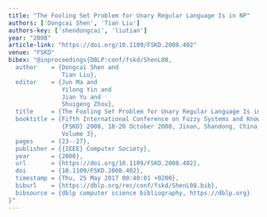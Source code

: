 ```yaml
---
title: "The Fooling Set Problem for Unary Regular Language Is in NP"
authors: ['Dongcai Shen', 'Tian Liu']
authors-key: ['shendongcai', 'liutian']
year: "2008"
article-link: "https://doi.org/10.1109/FSKD.2008.402"
venue: "FSKD"
bibex: "@inproceedings{DBLP:conf/fskd/ShenL08,
  author    = {Dongcai Shen and
               Tian Liu},
  editor    = {Jun Ma and
               Yilong Yin and
               Jian Yu and
               Shuigeng Zhou},
  title     = {The Fooling Set Problem for Unary Regular Language Is in {NP}},
  booktitle = {Fifth International Conference on Fuzzy Systems and Knowledge Discovery,
               {FSKD} 2008, 18-20 October 2008, Jinan, Shandong, China, Proceedings,
               Volume 3},
  pages     = {23--27},
  publisher = {{IEEE} Computer Society},
  year      = {2008},
  url       = {https://doi.org/10.1109/FSKD.2008.402},
  doi       = {10.1109/FSKD.2008.402},
  timestamp = {Thu, 25 May 2017 00:40:01 +0200},
  biburl    = {https://dblp.org/rec/conf/fskd/ShenL08.bib},
  bibsource = {dblp computer science bibliography, https://dblp.org}
}"
---
```

